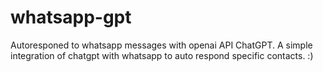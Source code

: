 # whatsapp-gpt
Autoresponed to whatsapp messages with openai API ChatGPT.
A simple integration of chatgpt with whatsapp to auto respond specific contacts. :)

